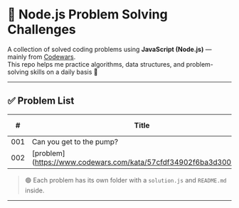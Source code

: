 
# 🧠 Node.js Problem Solving Challenges

A collection of solved coding problems using **JavaScript (Node.js)** — mainly from [Codewars](https://www.codewars.com/).  
This repo helps me practice algorithms, data structures, and problem-solving skills on a daily basis 💪

---

## ✅ Problem List

| #    | Title                             | Difficulty | Codewars Link                                                                 |
|------|-----------------------------------|------------|--------------------------------------------------------------------------------|
| 001  | Can you get to the pump?         | 8 kyu      | [🔗 Problem](https://www.codewars.com/kata/5861d28f124b35723e00005e)           |
| 002 | [problem] (https://www.codewars.com/kata/57cfdf34902f6ba3d300001e)
> 🟢 Each problem has its own folder with a `solution.js` and `README.md` inside.

---



